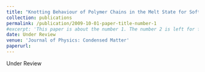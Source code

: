 ```yaml
---
title: "Knotting Behaviour of Polymer Chains in the Melt State for Soft-Core Models with and without Slip-Springs"
collection: publications
permalink: /publication/2009-10-01-paper-title-number-1
#excerpt: 'This paper is about the number 1. The number 2 is left for future work.'
date: Under Review
venue: 'Journal of Physics: Condensed Matter'
paperurl: 
---
```


Under Review